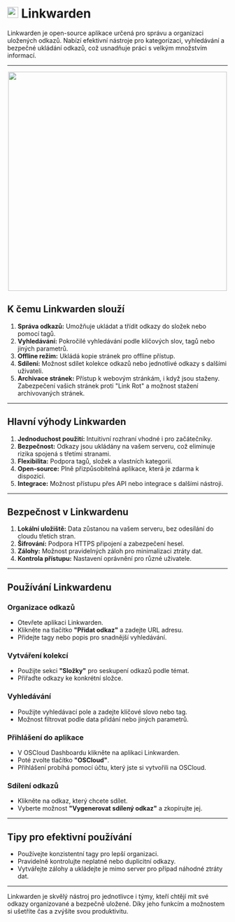 # <img src="/img/linkwarden-logo.png" width="25px"> Linkwarden

Linkwarden je open-source aplikace určená pro správu a organizaci uložených odkazů. Nabízí efektivní nástroje pro kategorizaci, vyhledávání a bezpečné ukládání odkazů, což usnadňuje práci s velkým množstvím informací.

---
 <center>
<img src="/img/dashboard.jpeg" class="shadow" width="500px">
</center> 

## K čemu Linkwarden slouží

1. **Správa odkazů:** Umožňuje ukládat a třídit odkazy do složek nebo pomocí tagů.
2. **Vyhledávání:** Pokročilé vyhledávání podle klíčových slov, tagů nebo jiných parametrů.
3. **Offline režim:** Ukládá kopie stránek pro offline přístup.
4. **Sdílení:** Možnost sdílet kolekce odkazů nebo jednotlivé odkazy s dalšími uživateli.
5. **Archivace stránek:** Přístup k webovým stránkám, i když jsou staženy. Zabezpečení vašich stránek proti "Link Rot" a možnost stažení archivovaných stránek.

---

## Hlavní výhody Linkwarden

1. **Jednoduchost použití:** Intuitivní rozhraní vhodné i pro začátečníky.
2. **Bezpečnost:** Odkazy jsou ukládány na vašem serveru, což eliminuje rizika spojená s třetími stranami.
3. **Flexibilita:** Podpora tagů, složek a vlastních kategorií.
4. **Open-source:** Plně přizpůsobitelná aplikace, která je zdarma k dispozici.
5. **Integrace:** Možnost přístupu přes API nebo integrace s dalšími nástroji.

---

## Bezpečnost v Linkwardenu

1. **Lokální uložiště:** Data zůstanou na vašem serveru, bez odesílání do cloudu třetích stran.
2. **Šifrování:** Podpora HTTPS připojení a zabezpečení hesel.
3. **Zálohy:** Možnost pravidelných záloh pro minimalizaci ztráty dat.
4. **Kontrola přístupu:** Nastavení oprávnění pro různé uživatele.

---

## Používání Linkwardenu


### Organizace odkazů

- Otevřete aplikaci Linkwarden.
- Klikněte na tlačítko **"Přidat odkaz"** a zadejte URL adresu.
- Přidejte tagy nebo popis pro snadnější vyhledávání.

### Vytváření kolekcí

- Použijte sekci **"Složky"** pro seskupení odkazů podle témat.
- Přiřaďte odkazy ke konkrétní složce.

### Vyhledávání

- Použijte vyhledávací pole a zadejte klíčové slovo nebo tag.
- Možnost filtrovat podle data přidání nebo jiných parametrů.

### Přihlášení do aplikace

- V OSCloud Dashboardu klikněte na aplikaci Linkwarden.
- Poté zvolte tlačítko **"OSCloud"**. 
- Přihlášení probíhá pomocí účtu, který jste si vytvořili na OSCloud.

### Sdílení odkazů

- Klikněte na odkaz, který chcete sdílet.
- Vyberte možnost **"Vygenerovat sdílený odkaz"** a zkopírujte jej.

---

## Tipy pro efektivní používání

- Používejte konzistentní tagy pro lepší organizaci.
- Pravidelně kontrolujte neplatné nebo duplicitní odkazy.
- Vytvářejte zálohy a ukládejte je mimo server pro případ náhodné ztráty dat.

---

Linkwarden je skvělý nástroj pro jednotlivce i týmy, kteří chtějí mít své odkazy organizované a bezpečně uložené. Díky jeho funkcím a možnostem si ušetříte čas a zvýšíte svou produktivitu.
